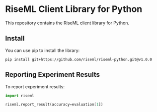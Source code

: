 # RiseML Client Library for Python

This repository contains the RiseML client library for Python.

## Install
You can use pip to install the library:

```
pip install git+https://github.com/riseml/riseml-python.git@v1.0.0 
```

## Reporting Experiment Results

To report experiment results:

```python
import riseml

riseml.report_result(accuracy=evaluation[1])
```
